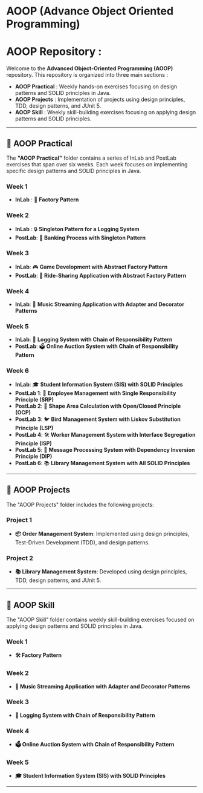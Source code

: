 # AOOP (Advance Object Oriented Programming)

# AOOP Repository :

Welcome to the **Advanced Object-Oriented Programming (AOOP)** repository. This repository is organized into three main sections :

- **AOOP Practical** : Weekly hands-on exercises focusing on design patterns and SOLID principles in Java.
- **AOOP Projects** : Implementation of projects using design principles, TDD, design patterns, and JUnit 5.
- **AOOP Skill** : Weekly skill-building exercises focusing on applying design patterns and SOLID principles.

---

## 📁 AOOP Practical

The **"AOOP Practical"** folder contains a series of InLab and PostLab exercises that span over six weeks. Each week focuses on implementing specific design patterns and SOLID principles in Java.

### Week 1
- **InLab** : 🚀 **Factory Pattern**

### Week 2
- **InLab** : 🔒 **Singleton Pattern for a Logging System**
- **PostLab**: 🏦 **Banking Process with Singleton Pattern**

### Week 3
- **InLab**: 🎮 **Game Development with Abstract Factory Pattern**
- **PostLab**: 🚕 **Ride-Sharing Application with Abstract Factory Pattern**

### Week 4
- **InLab**: 🎵 **Music Streaming Application with Adapter and Decorator Patterns**

### Week 5
- **InLab**: 📜 **Logging System with Chain of Responsibility Pattern**
- **PostLab**: 🗳️ **Online Auction System with Chain of Responsibility Pattern**

### Week 6
- **InLab**: 🎓 **Student Information System (SIS) with SOLID Principles**
- **PostLab 1**: 👥 **Employee Management with Single Responsibility Principle (SRP)**
- **PostLab 2**: 📐 **Shape Area Calculation with Open/Closed Principle (OCP)**
- **PostLab 3**: 🐦 **Bird Management System with Liskov Substitution Principle (LSP)**
- **PostLab 4**: 🛠 **Worker Management System with Interface Segregation Principle (ISP)**
- **PostLab 5**: 💬 **Message Processing System with Dependency Inversion Principle (DIP)**
- **PostLab 6**: 📚 **Library Management System with All SOLID Principles**

---

## 📁 AOOP Projects

The "AOOP Projects" folder includes the following projects:

### Project 1
- **📦 Order Management System**: Implemented using design principles, Test-Driven Development (TDD), and design patterns.

### Project 2
- **📚 Library Management System**: Developed using design principles, TDD, design patterns, and JUnit 5.

---

## 📁 AOOP Skill

The "AOOP Skill" folder contains weekly skill-building exercises focused on applying design patterns and SOLID principles in Java.

### Week 1
- **🛠 Factory Pattern**

### Week 2
- **🎵 Music Streaming Application with Adapter and Decorator Patterns**

### Week 3
- **📜 Logging System with Chain of Responsibility Pattern**

### Week 4
- **🗳️ Online Auction System with Chain of Responsibility Pattern**

### Week 5
- **🎓 Student Information System (SIS) with SOLID Principles**

---

